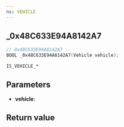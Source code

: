 ```yaml
---
ns: VEHICLE
---
```

## _0x48C633E94A8142A7

```c
// 0x48C633E94A8142A7
BOOL _0x48C633E94A8142A7(Vehicle vehicle);
```

```
IS_VEHICLE_*
```

## Parameters
* **vehicle**: 

## Return value
